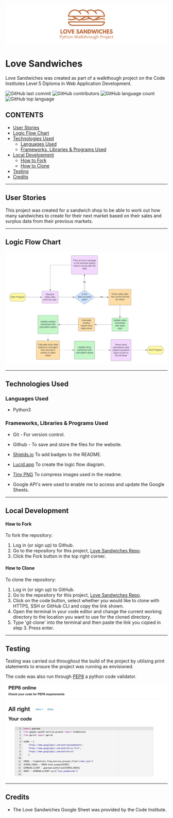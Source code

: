 ![Love Sandwiches Banner Image](documentation/love-sandwiches-banner.png)

# Love Sandwiches

Love Sandwiches was created as part of a walkthough project on the Code Institutes Level 5 Diploma in Web Application Development.

![GitHub last commit](https://img.shields.io/github/last-commit/kera-cudmore/love-sandwiches?style=for-the-badge)
![GitHub contributors](https://img.shields.io/github/contributors/kera-cudmore/love-sandwiches?color=yellow&style=for-the-badge)
![GitHub language count](https://img.shields.io/github/languages/count/kera-cudmore/love-sandwiches?color=orange&style=for-the-badge)
![GitHub top language](https://img.shields.io/github/languages/top/kera-cudmore/love-sandwiches?style=for-the-badge)

## CONTENTS

* [User Stories](#User-Stories)
* [Logic Flow Chart](#Logic-Flow-Chart)
* [Technologies Used](#Technologies-Used)
  * [Languages Used](#Languages-Used)
  * [Frameworks, Libraries & Programs Used](#Frameworks,-Libraries-&-Programs-Used)
* [Local Development](#Local-Development)
    * [How to Fork](#How-to-Fork)
    * [How to Clone](#How-to-Clone)
* [Testing](#Testing)
* [Credits](#Credits)

- - -

## User Stories

This project was created for a sandwich shop to be able to work out how many sandwiches to create for their next market based on their sales and surplus data from their previous markets.

- - -

## Logic Flow Chart

![Love Sandwiches Logic Flow Chart](documentation/love-sandwiches-logic-flow-chart.png)

- - -

## Technologies Used

### Languages Used

* Python3

### Frameworks, Libraries & Programs Used

* Git - For version control.

* Github - To save and store the files for the website.

* [Shields.io](https://shields.io/) To add badges to the README.

* [Lucid.app](https://lucid.app/) To create the logic flow diagram.

* [Tiny PNG](https://tinypng.com/) To compress images used in the readme.

* Google API's were used to enable me to access and update the Google Sheets.

- - -

## Local Development

#### How to Fork

To fork the repository:

1. Log in (or sign up) to Github.
2. Go to the repository for this project, [Love Sandwiches Repo](https://github.com/kera-cudmore/love-sandwiches).
3. Click the Fork button in the top right corner.

#### How to Clone

To clone the repository:

1. Log in (or sign up) to GitHub.
2. Go to the repository for this project, [Love Sandwiches Repo](https://github.com/kera-cudmore/love-sandwiches).
3. Click on the code button, select whether you would like to clone with HTTPS, SSH or GitHub CLI and copy the link shown.
4. Open the terminal in your code editor and change the current working directory to the location you want to use for the cloned directory.
5. Type 'git clone' into the terminal and then paste the link you copied in step 3. Press enter.

- - -

## Testing

Testing was carried out throughout the build of the project by utilising print statements to ensure the project was running as envisioned.

The code was also run through [PEP8](www.pep8online.com) a python code validator.

![PEP8 testing for run.py file](documentation/pep8-testing.jpg)
- - -

## Credits

* The Love Sandwiches Google Sheet was provided by the Code Institute.
